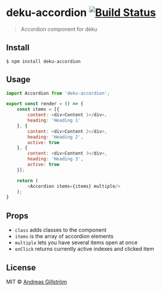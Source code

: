 # deku-accordion [![Build Status](https://travis-ci.org/gillstrom/deku-accordion.svg?branch=master)](https://travis-ci.org/gillstrom/deku-accordion)

> Accordion component for deku


## Install

```
$ npm install deku-accordion
```


## Usage

```js
import Accordion from 'deku-accordion';

export const render = () => {
	const items = [{
		content: <div>Content 1</div>,
		heading: 'Heading 1'
	}, {
		content: <div>Content 2</div>,
		heading: 'Heading 2',
		active: true
	}, {
		content: <div>Content 3</div>,
		heading: 'Heading 3',
		active: true
	}];

	return (
		<Accordion items={items} multiple/>
	);
}
```


## Props

* `class` adds classes to the component
* `items` is the array of accordion elements
* `multiple` lets you have several items open at once
* `onClick` returns currently active indexes and clicked item


## License

MIT © [Andreas Gillström](http://github.com/gillstrom)
